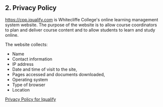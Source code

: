 
## 2. Privacy Policy
https://cpp.iqualify.com is Whitecliffe College's online learning management system website.
The purpose of the website is to allow course coordinators to plan and deliver course content and to allow students to learn and study online.

The website collects:
* Name
* Contact information
* IP address
* Date and time of visit to the site,
* Pages accessed and documents downloaded,
* Operating system
* Type of browser
* Location

<!-- don't forget to use a tool to generate the policy for you -->

[Privacy Policy for Iqualify](https://jovial-poitras-65c849.netlify.app/)
